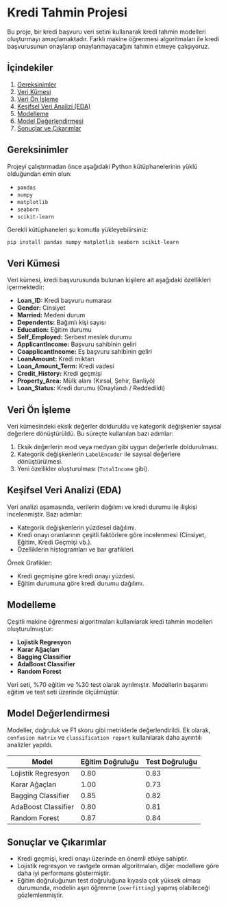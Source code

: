 
# Kredi Tahmin Projesi

Bu proje, bir kredi başvuru veri setini kullanarak kredi tahmin modelleri oluşturmayı amaçlamaktadır. Farklı makine öğrenmesi algoritmaları ile kredi başvurusunun onaylanıp onaylanmayacağını tahmin etmeye çalışıyoruz.

## İçindekiler

1. [Gereksinimler](#gereksinimler)
2. [Veri Kümesi](#veri-kümesi)
3. [Veri Ön İşleme](#veri-ön-işleme)
4. [Keşifsel Veri Analizi (EDA)](#keşifsel-veri-analizi-eda)
5. [Modelleme](#modelleme)
6. [Model Değerlendirmesi](#model-değerlendirmesi)
7. [Sonuçlar ve Çıkarımlar](#sonuçlar-ve-çıkarımlar)

## Gereksinimler

Projeyi çalıştırmadan önce aşağıdaki Python kütüphanelerinin yüklü olduğundan emin olun:

- `pandas`
- `numpy`
- `matplotlib`
- `seaborn`
- `scikit-learn`

Gerekli kütüphaneleri şu komutla yükleyebilirsiniz:

```bash
pip install pandas numpy matplotlib seaborn scikit-learn
```

## Veri Kümesi

Veri kümesi, kredi başvurusunda bulunan kişilere ait aşağıdaki özellikleri içermektedir:

- **Loan_ID:** Kredi başvuru numarası
- **Gender:** Cinsiyet
- **Married:** Medeni durum
- **Dependents:** Bağımlı kişi sayısı
- **Education:** Eğitim durumu
- **Self_Employed:** Serbest meslek durumu
- **ApplicantIncome:** Başvuru sahibinin geliri
- **CoapplicantIncome:** Eş başvuru sahibinin geliri
- **LoanAmount:** Kredi miktarı
- **Loan_Amount_Term:** Kredi vadesi
- **Credit_History:** Kredi geçmişi
- **Property_Area:** Mülk alanı (Kırsal, Şehir, Banliyö)
- **Loan_Status:** Kredi durumu (Onaylandı / Reddedildi)

## Veri Ön İşleme

Veri kümesindeki eksik değerler dolduruldu ve kategorik değişkenler sayısal değerlere dönüştürüldü. Bu süreçte kullanılan bazı adımlar:

1. Eksik değerlerin mod veya medyan gibi uygun değerlerle doldurulması.
2. Kategorik değişkenlerin `LabelEncoder` ile sayısal değerlere dönüştürülmesi.
3. Yeni özellikler oluşturulması (`TotalIncome` gibi).

## Keşifsel Veri Analizi (EDA)

Veri analizi aşamasında, verilerin dağılımı ve kredi durumu ile ilişkisi incelenmiştir. Bazı adımlar:

- Kategorik değişkenlerin yüzdesel dağılımı.
- Kredi onayı oranlarının çeşitli faktörlere göre incelenmesi (Cinsiyet, Eğitim, Kredi Geçmişi vb.).
- Özelliklerin histogramları ve bar grafikleri.

Örnek Grafikler:
- Kredi geçmişine göre kredi onayı yüzdesi.
- Eğitim durumuna göre kredi durumu dağılımı.

## Modelleme

Çeşitli makine öğrenmesi algoritmaları kullanılarak kredi tahmin modelleri oluşturulmuştur:

- **Lojistik Regresyon**
- **Karar Ağaçları**
- **Bagging Classifier**
- **AdaBoost Classifier**
- **Random Forest**

Veri seti, %70 eğitim ve %30 test olarak ayrılmıştır. Modellerin başarımı eğitim ve test seti üzerinde ölçülmüştür.

## Model Değerlendirmesi

Modeller, doğruluk ve F1 skoru gibi metriklerle değerlendirildi. Ek olarak, `confusion matrix` ve `classification report` kullanılarak daha ayrıntılı analizler yapıldı.

| Model                  | Eğitim Doğruluğu | Test Doğruluğu  |
|------------------------|------------------|-----------------|
| Lojistik Regresyon     | 0.80             | 0.83            |
| Karar Ağaçları          | 1.00             | 0.73            |
| Bagging Classifier     | 0.85             | 0.82            |
| AdaBoost Classifier    | 0.80             | 0.81            |
| Random Forest          | 0.87             | 0.84            |

## Sonuçlar ve Çıkarımlar

- Kredi geçmişi, kredi onayı üzerinde en önemli etkiye sahiptir.
- Lojistik regresyon ve rastgele orman algoritmaları, diğer modellere göre daha iyi performans göstermiştir.
- Eğitim doğruluğunun test doğruluğuna kıyasla çok yüksek olması durumunda, modelin aşırı öğrenme (`overfitting`) yapmış olabileceği gözlemlenmiştir.

